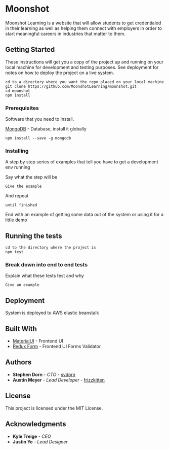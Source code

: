 # Moonshot

Moonshot Learning is a website that will allow students to get credentialed in their learning as well as helping them connect with employers in order to start meaningful careers in industries that matter to them.

## Getting Started

These instructions will get you a copy of the project up and running on your local machine for development and testing purposes. See deployment for notes on how to deploy the project on a live system.
```
cd to a directory where you want the repo placed on your local machine
git clone https://github.com/MoonshotLearning/moonshot.git
cd moonshot
npm install
```

### Prerequisites

Software that you need to install.

[MongoDB](https://docs.mongodb.com/manual/installation/) - Database, install it globally
```
npm install --save -g mongodb
```

### Installing

A step by step series of examples that tell you have to get a development env running

Say what the step will be

```
Give the example
```

And repeat

```
until finished
```

End with an example of getting some data out of the system or using it for a little demo

## Running the tests
```
cd to the directory where the project is
npm test
```

### Break down into end to end tests

Explain what these tests test and why

```
Give an example
```

## Deployment

System is deployed to AWS elastic beanstalk

## Built With

* [MaterialUI](http://www.material-ui.com/) - Frontend UI
* [Redux Form](https://redux-form.com/7.2.0/) - Frontend UI Forms Validator

## Authors

* **Stephen Dorn** - *CTO* - [svdorn](https://github.com/svdorn)
* **Austin Meyer** - *Lead Developer* - [frizzkitten](https://github.com/frizzkitten)

## License

This project is licensed under the MIT License.

## Acknowledgments

* **Kyle Treige** - *CEO*
* **Justin Ye** - *Lead Designer*
